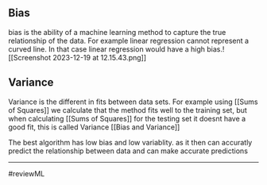## Bias
bias is the ability of a machine learning method to capture the true relationship of the data. For example linear regression cannot represent a curved line. In that case linear regression would have a high bias.![[Screenshot 2023-12-19 at 12.15.43.png]]

## Variance
Variance is the different in fits between data sets. For example using [[Sums of Squares]] we calculate that the method fits well to the training set, but when calculating [[Sums of Squares]] for the testing set it doesnt have a good fit, this is called Variance [[Bias and Variance]] 

The best algorithm has low bias and low variablity. as it then can accuratly predict the relationship between data and can make accurate predictions

---
#reviewML